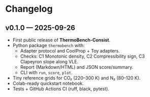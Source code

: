 # Changelog

## v0.1.0 — 2025-09-26
- First public release of **ThermoBench-Consist**.
- Python package `thermobench` with:
  - Adapter protocol and CoolProp + Toy adapters.
  - Checks: C1 Monotonic density, C2 Compressibility sign, C3 Clapeyron slope along VLE.
  - Report (Markdown/HTML) and JSON score/summary.
  - CLI with `run`, `score`, `plot`.
- Tiny reference grids for CO₂ (220–300 K) and N₂ (80–120 K).
- Colab-ready quickstart notebook.
- Tests + GitHub Actions CI (ruff, black, pytest).
